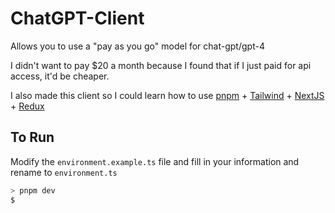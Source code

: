 # ChatGPT-Client

Allows you to use a "pay as you go" model for chat-gpt/gpt-4

I didn't want to pay $20 a month because I found that if I just paid for api access, it'd be cheaper.

I also made this client so I could learn how to use [pnpm](https://github.com/pnpm/pnpm) + [Tailwind](https://github.com/tailwindlabs/tailwindcss) + [NextJS](https://github.com/vercel/next.js) + [Redux](https://github.com/reduxjs/redux)

## To Run

Modify the `environment.example.ts` file and fill in your information and rename to `environment.ts`

```sh
> pnpm dev
$
```
